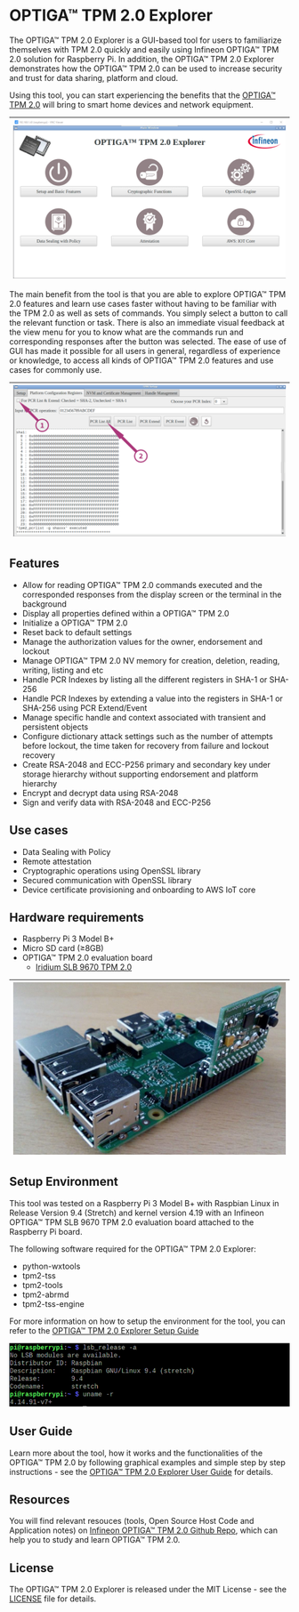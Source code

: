# OPTIGA™ TPM 2.0 Explorer
The OPTIGA™ TPM 2.0 Explorer is a GUI-based tool for users to familiarize themselves with TPM 2.0 quickly and easily using Infineon OPTIGA™ TPM 2.0 solution for Raspberry Pi. In addition, the OPTIGA™ TPM 2.0 Explorer demonstrates how the OPTIGA™ TPM 2.0 can be used to increase security and trust for data sharing, platform and cloud. 

Using this tool, you can start experiencing the benefits that the [OPTIGA™ TPM 2.0](https://www.infineon.com/cms/en/product/security-smart-card-solutions/optiga-embedded-security-solutions/optiga-tpm/?redirId=39899/) will bring to smart home devices and network equipment.

| ![](/images/Setup/MainScreen.png) |
| ------------------------------------------------------- |

The main benefit from the tool is that you are able to explore OPTIGA™ TPM 2.0 features and learn use cases faster without having to be familiar with the TPM 2.0 as well as sets of commands. You simply select a button to call the relevant function or task. There is also an immediate visual feedback at the view menu for you to know what are the  commands run and corresponding responses after the button was selected. The ease of use of GUI has made it possible for all users in general, regardless of experience or knowledge, to access all kinds of OPTIGA™ TPM 2.0 features and use cases for commonly use. 

| ![](/images/Optiga_Setup/PCR/TPMPCRSHA1_ListAll.png) |
| ---------------------------------------------------- |

## Features

-   Allow for reading OPTIGA™ TPM 2.0 commands executed and the corresponded responses from the display screen or the terminal in the background
-   Display all properties defined within a OPTIGA™ TPM 2.0
-   Initialize a OPTIGA™ TPM 2.0
-   Reset back to default settings
-   Manage the authorization values for the owner, endorsement and lockout
-   Manage OPTIGA™ TPM 2.0 NV memory for creation, deletion, reading, writing, listing and etc
-   Handle PCR Indexes by listing all the different registers in SHA-1 or SHA-256
-   Handle PCR Indexes by extending a value into the registers in SHA-1 or SHA-256 using PCR Extend/Event
-   Manage specific handle and context associated with transient and persistent objects
-   Configure dictionary attack settings such as the number of attempts before lockout, the time taken for recovery from failure and lockout recovery
-   Create RSA-2048 and ECC-P256 primary and secondary key under storage hierarchy without supporting endorsement and platform hierarchy
-   Encrypt and decrypt data using RSA-2048
-   Sign and verify data with RSA-2048 and ECC-P256

## Use cases

-   Data Sealing with Policy
-   Remote attestation
-   Cryptographic operations using OpenSSL library
-   Secured communication with OpenSSL library
-   Device certificate provisioning and onboarding to AWS IoT core


## Hardware requirements

-   Raspberry Pi 3 Model B+
-   Micro SD card (≥8GB)
-   OPTIGA™ TPM 2.0 evaluation board
    -   [Iridium SLB 9670 TPM 2.0](https://www.infineon.com/cms/en/product/evaluation-boards/iridium9670-tpm2.0-linux/)
    

| ![](/images/Overview/TPMRPI3.png) |
| --------------------------------- |

## Setup Environment

This tool was tested on a Raspberry Pi 3 Model B+ with Raspbian Linux in Release Version 9.4 (Stretch) and kernel version 4.19 with an Infineon OPTIGA™ TPM SLB 9670 TPM 2.0 evaluation board attached to the Raspberry Pi board.

The following software required for the OPTIGA™ TPM 2.0 Explorer:
- python-wxtools
- tpm2-tss
- tpm2-tools
- tpm2-abrmd
- tpm2-tss-engine

For more information on how to setup the environment for the tool, you can refer to the [OPTIGA™ TPM 2.0 Explorer Setup Guide](./Setup%20Guide.md)

![](/images/Overview/RaspbianStretch.png) 

## User Guide

Learn more about the tool, how it works and the functionalities of the OPTIGA™ TPM 2.0 by following graphical examples and simple step by step instructions - see the [OPTIGA™ TPM 2.0 Explorer User Guide](./User%20Guide.md) for details.

## Resources

You will find relevant resouces (tools, Open Source Host Code and Application notes) on [Infineon OPTIGA™ TPM 2.0 Github Repo](https://github.com/Infineon/optiga-tpm), which can help you to study and learn OPTIGA™ TPM 2.0.

## License

The OPTIGA™ TPM 2.0 Explorer is released under the MIT License - see the [LICENSE](LICENSE) file for details.
